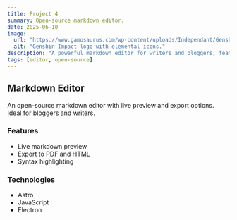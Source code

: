 ```yaml
---
title: Project 4
summary: Open-source markdown editor.
date: 2025-06-10
image:
  url: "https://www.gamosaurus.com/wp-content/uploads/Independant/Genshin-Impact/Vignettes/vignette-genshin-impact-bannieres-voeux-invocations-evenement-guide-meta.jpg"
  alt: "Genshin Impact logo with elemental icons."
description: "A powerful markdown editor for writers and bloggers, featuring live preview, export options, and syntax highlighting."
tags: [editor, open-source]
---
```

## Markdown Editor

An open-source markdown editor with live preview and export options. Ideal for bloggers and writers.

### Features
- Live markdown preview
- Export to PDF and HTML
- Syntax highlighting

### Technologies
- Astro
- JavaScript
- Electron
